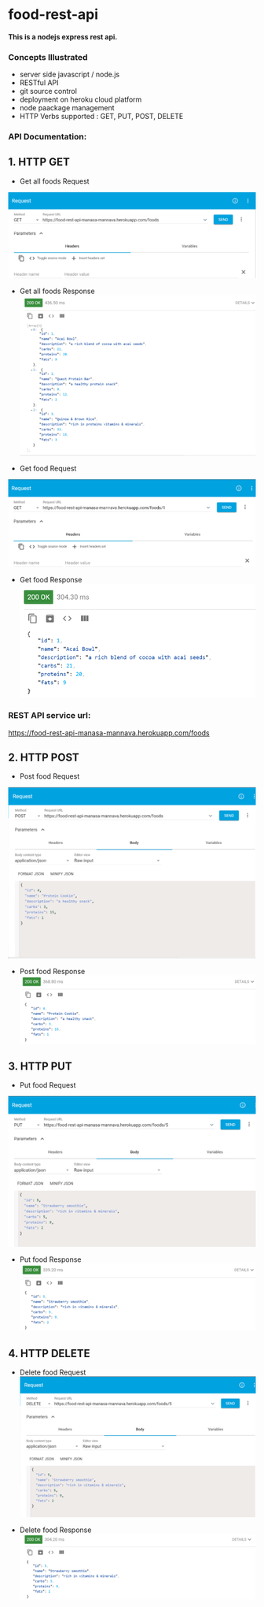 # food-rest-api

#### This is a nodejs express rest api. 

### Concepts Illustrated

* server side javascript / node.js
* RESTful API
* git source control
* deployment on heroku cloud platform
* node paackage management
* HTTP Verbs supported : GET, PUT, POST, DELETE

### API Documentation:

## 1. HTTP GET
* Get all foods Request

![get all req](https://github.com/mmannava/HTTP-VERBS-Req-Res/blob/master/Get_all_req.PNG)

* Get all foods Response
![get all res](https://github.com/mmannava/HTTP-VERBS-Req-Res/blob/master/Get_all_response.PNG)

* Get food Request

![get food req](https://github.com/mmannava/HTTP-VERBS-Req-Res/blob/master/Get_food_req.PNG)

* Get food Response
![get food res](https://github.com/mmannava/HTTP-VERBS-Req-Res/blob/master/Get_food_res.PNG)

### REST API service url:
https://food-rest-api-manasa-mannava.herokuapp.com/foods

## 2. HTTP POST

* Post food Request

![post food req](https://github.com/mmannava/HTTP-VERBS-Req-Res/blob/master/post_food_req.PNG)

* Post food Response
![post food res](https://github.com/mmannava/HTTP-VERBS-Req-Res/blob/master/post_food_res.PNG)

## 3. HTTP PUT

* Put food Request

![put food req](https://github.com/mmannava/HTTP-VERBS-Req-Res/blob/master/put_food_req.PNG)

* Put food Response
![put food res](https://github.com/mmannava/HTTP-VERBS-Req-Res/blob/master/put_food_res.PNG)

## 4. HTTP DELETE

* Delete food Request
![delete food req](https://github.com/mmannava/HTTP-VERBS-Req-Res/blob/master/delete_food_req.PNG)

* Delete food Response
![delete food res](https://github.com/mmannava/HTTP-VERBS-Req-Res/blob/master/delete_food_res.PNG)
